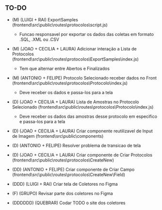 ## TO-DO
- (M) (LUIGI + RAI) ExportSamples (frontend\src\public\routes\protocolos\script.js)
  - Funcao responsavel por exportar os dados das coletas em formato .SQL, .XML ou .CSV

- (M) (JOAO + CECILIA + LAURA) Adicionar interação a Lista de Protocolos (frontend\src\public\routes\protocolos\ExportSamples\index.js)
  - Tem que alternar entre Abertos e Finalizados

- (M) (ANTONIO + FELIPE) Protocolo Selecionado receber dados no Front (frontend\src\public\routes\protocolos\Protocolo\index.js)
  - Deve receber os dados e passa-los para a tela

- (D) (JOAO + CECILIA + LAURA) Lista de Amostras no Protocolo Selecionado (frontend\src\public\routes\protocolos\Protocolo\index.js)
  - Deve receber os dados das amostras desse protocolo em especifico e passa-los para a tela

- (D) (JOAO + CECILIA + LAURA) Criar componente reutilizavel de Input de Imagem (frontend\src\public\components)

- (D) (ANTONIO + FELIPE) Resolver problema de transicao de tela

- (D) (JOAO + CECILIA + LAURA) Criar componente de Criar Protocolos (frontend\src\public\routes\protocolos\CreateNew)

- (DD) (ANTONIO + FELIPE) Criar componente de Criar Campo (frontend\src\public\routes\protocolos\CreateNew\Field)

- (DDD) (LUIGI + RAI) Criar tela de Coletores no Figma

- (F) (GRUPO) Revisar parte dos coletores no Figma

- (DDDDDD) (QUEBRAR) Codar TODO o site dos coletores